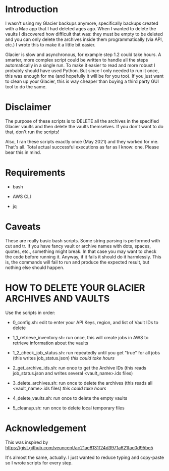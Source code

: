 # Introduction

I wasn't using my Glacier backups anymore, specifically backups created with a Mac app that I had deleted ages ago. When I wanted to delete the vaults I discovered how difficult that was: they must be empty to be deleted and you can only delete the archives inside them programmatically (via API, etc.) I wrote this to make it a little bit easier.

Glacier is slow and asynchronous, for example step 1.2 could take hours. A smarter, more complex script could be written to handle all the steps automatically in a single run. To make it easier to read and more robust I probably should have used Python. But since I only needed to run it once, this was enough for me (and hopefully it will be for you too). If you just want to clean up your Glacier, this is way cheaper than buying a third party GUI tool to do the same.

# Disclaimer

The purpose of these scripts is to DELETE all the archives in the specified Glacier vaults and then delete the vaults themselves. If you don't want to do that, don't run the scripts!

Also, I ran these scripts exactly once (May 2021) and they worked for me. That's all. Total actual successful executions as far as I know: one. Please bear this in mind.

# Requirements

- bash

- AWS CLI

- jq

# Caveats

These are really basic bash scripts. Some string parsing is performed with cut and tr. If you have fancy vault or archive names with dots, spaces, quotes, etc., something might break. In that case you may want to check the code before running it. Anyway, if it fails it should do it harmlessly. This is, the commands will fail to run and produce the expected result, but nothing else should happen.

# HOW TO DELETE YOUR GLACIER ARCHIVES AND VAULTS

Use the scripts in order:

- 0_config.sh: edit to enter your API Keys, region, and list of Vault IDs to delete

- 1_1_retrieve_inventory.sh: run once, this will create jobs in AWS to retrieve information about the vaults

- 1_2_check_job_status.sh: run repeatedly until you get "true" for all jobs (this writes job_status.json) *this could take hours*

- 2_get_archive_ids.sh: run once to get the Archive IDs (this reads job_status.json and writes several <vault_name>.ids files)

- 3_delete_archives.sh: run once to delete the archives (this reads all <vault_name>.ids files) *this could take hours*

- 4_delete_vaults.sh: run once to delete the empty vaults

- 5_cleanup.sh: run once to delete local temporary files

# Acknowledgement

This was inspired by https://gist.github.com/veuncent/ac21ae8131f24d3971a621fac0d95be5

It's almost the same, actually. I just wanted to reduce typing and copy-paste so I wrote scripts for every step.

